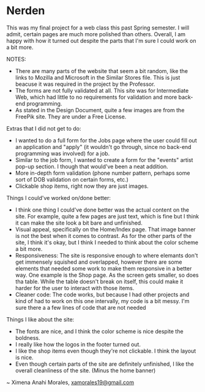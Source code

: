 # Nerden
This was my final project for a web class this past Spring semester. I will admit, certain pages are much more polished than others. Overall, I am happy with how it turned out despite the parts that I'm sure I could work on a bit more. 


NOTES:
  - There are many parts of the website that seem a bit random, like the links to Mozilla and Microsoft in the Similar Stores file. This is just beacuse it was required in the project by the Professor.
  - The forms are not fully validated at all. This site was for Intermediate Web, which had little to no requirements for validation and more back-end programming.
  - As stated in the Design Document, quite a few images are from the FreePik site. They are under a Free License. 

Extras that I did not get to do:
  - I wanted to do a full form for the Jobs page where the user could fill out an application and "apply" (it wouldn't go through, since no back-end programming was involved) for a job.
  - Similar to the job form, I wanted to create a form for the "events" artist pop-up section. I though that would've been a neat addition.
  - More in-depth form validation (phone number pattern, perhaps some sort of DOB validation on certain forms, etc.)
  - Clickable shop items, right now they are just images. 

Things I could've worked on/done better: 
  - I think one thing I could've done better was the actual content on the site. For example, quite a few pages are just text, which is fine but I think it can make the site look a bit bare and unfinished.
  - Visual appeal, specifically on the Home/Index page. That image banner is not the best when it comes to contrast. As for the other parts of the site, I think it's okay, but I think I needed to think about the color scheme a bit more.
  - Responsiveness: The site is responsive enough to where elemants don't get immensely squished and overlapped, however there are some elements that needed some work to make them responsive in a better way. One example is the Shop page. As the screen gets smaller, so does tha table. While the table doesn't break on itself, this could make it harder for the user to interact with those items.
  - Cleaner code: The code works, but because I had other projects and kind of had to work on this one intervally, my code is a bit messy. I'm sure there a a few lines of code that are not needed

Things I like about the site:
  - The fonts are nice, and I think the color scheme is nice despite the boldness.
  - I really like how the logos in the footer turned out.
  - I like the shop items even though they're not clickable. I think the layout is nice.
  - Even though certain parts of the site are definitely unfinished, I like the overall cleanliness of the site. (Minus the home banner)


~ Ximena Anahi Morales, xamorales19@gmail.com
